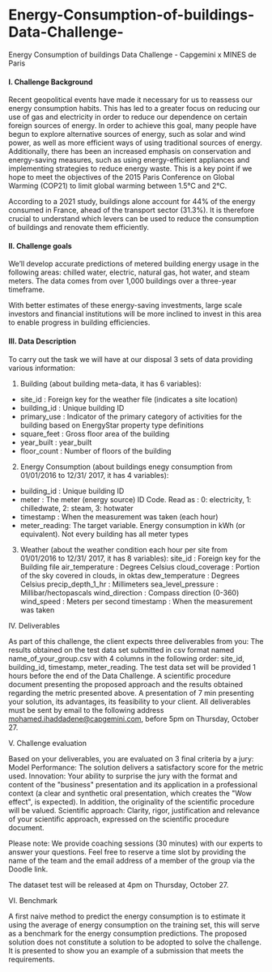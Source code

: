# Energy-Consumption-of-buildings-Data-Challenge-
Energy Consumption of buildings Data Challenge - Capgemini x MINES de Paris

#### I. Challenge Background

Recent geopolitical events have made it necessary for us to reassess our energy consumption habits. This has led to a greater focus on reducing our use of gas and electricity in order to reduce our dependence on certain foreign sources of energy. In order to achieve this goal, many people have begun to explore alternative sources of energy, such as solar and wind power, as well as more efficient ways of using traditional sources of energy. Additionally, there has been an increased emphasis on conservation and energy-saving measures, such as using energy-efficient appliances and implementing strategies to reduce energy waste. This is a key point if we hope to meet the objectives of the 2015 Paris Conference on Global Warming (COP21) to limit global warming between 1.5°C and 2°C.

According to a 2021 study, buildings alone account for 44% of the energy consumed in France, ahead of the transport sector (31.3%). It is therefore crucial to understand which levers can be used to reduce the consumption of buildings and renovate them efficiently.

#### II. Challenge goals

We’ll develop accurate predictions of metered building energy usage in the following areas: chilled water, electric, natural gas, hot water, and steam meters. The data comes from over 1,000 buildings over a three-year timeframe.

With better estimates of these energy-saving investments, large scale investors and financial institutions will be more inclined to invest in this area to enable progress in building efficiencies.

#### III. Data Description

To carry out the task we will have at our disposal 3 sets of data providing various information:
1.  Building (about building meta-data, it has 6 variables):
- site_id : Foreign key for the weather file (indicates a site location)
- building_id : Unique building ID
- primary_use : Indicator of the primary category of activities for the building based on EnergyStar property type definitions
- square_feet : Gross floor area of the building
- year_built : year_built
- floor_count : Number of floors of the building

2. Energy Consumption (about buildings enegy consumption from 01/01/2016 to 12/31/ 2017, it has 4 variables):
- building_id : Unique building ID
- meter : The meter (energy source) ID Code. Read as : 0: electricity, 1: chilledwate, 2: steam, 3: hotwater
- timestamp : When the measurement was taken (each hour)
- meter_reading: The target variable. Energy consumption in kWh (or equivalent). Not every building has all meter types

3. Weather (about the weather condition each hour per site from 01/01/2016 to 12/31/ 2017, it has 8 variables):
site_id : Foreign key for the Building file
air_temperature : Degrees Celsius
cloud_coverage : Portion of the sky covered in clouds, in oktas
dew_temperature : Degrees Celsius
precip_depth_1_hr : Millimeters
sea_level_pressure : Millibar/hectopascals
wind_direction : Compass direction (0-360)
wind_speed : Meters per second
timestamp : When the measurement was taken

IV. Deliverables

As part of this challenge, the client expects three deliverables from you:
The results obtained on the test data set submitted in csv format named name_of_your_group.csv with 4 columns in the following order: site_id, building_id, timestamp, meter_reading. The test data set will be provided 1 hours before the end of the Data Challenge.
A scientific procedure document presenting the proposed approach and the results obtained regarding the metric presented above.
A presentation of 7 min presenting your solution, its advantages, its feasibility to your client.
All deliverables must be sent by email to the following address mohamed.ihaddadene@capgemini.com, before 5pm on Thursday, October 27.

V. Challenge evaluation

Based on your deliverables, you are evaluated on 3 final criteria by a jury:
Model Performance: The solution delivers a satisfactory score for the metric used.
Innovation: Your ability to surprise the jury with the format and content of the "business" presentation and its application in a professional context (a clear and synthetic oral presentation, which creates the "Wow effect", is expected). In addition, the originality of the scientific procedure will be valued.
Scientific approach: Clarity, rigor, justification and relevance of your scientific approach, expressed on the scientific procedure document.

Please note:
We provide coaching sessions (30 minutes) with our experts to answer your questions. Feel free to reserve a time slot by providing the name of the team and the email address of a member of the group via the Doodle link.

The dataset test will be released at 4pm on Thursday, October 27.

VI. Benchmark

A first naive method to predict the energy consumption is to estimate it using the average of energy consumption on the training set, this will serve as a benchmark for the energy consumption predictions.
The proposed solution does not constitute a solution to be adopted to solve the challenge. It is presented to show you an example of a submission that meets the requirements.
